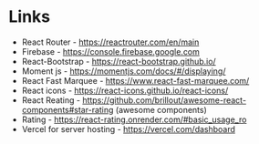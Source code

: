 
# Links

- React Router - https://reactrouter.com/en/main
- Firebase - https://console.firebase.google.com
- React-Bootstrap - https://react-bootstrap.github.io/
- Moment js - https://momentjs.com/docs/#/displaying/
- React Fast Marquee - https://www.react-fast-marquee.com/
- React icons - https://react-icons.github.io/react-icons/
- React Reating - https://github.com/brillout/awesome-react-components#star-rating (awesome components)
- Rating - https://react-rating.onrender.com/#basic_usage_ro
- Vercel for server hosting - https://vercel.com/dashboard

